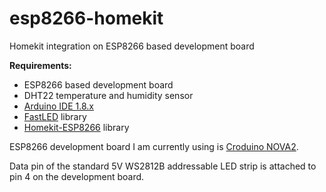 # esp8266-homekit
Homekit integration on ESP8266 based development board

**Requirements:**
- ESP8266 based development board
- DHT22 temperature and humidity sensor
- [Arduino IDE 1.8.x](https://www.arduino.cc/en/software)
- [FastLED](https://github.com/FastLED/FastLED) library
- [Homekit-ESP8266](https://github.com/Mixiaoxiao/Arduino-HomeKit-ESP8266) library


ESP8266 development board I am currently using is [Croduino NOVA2](https://e-radionica.com/en/croduino-nova2.html). 

Data pin of the standard 5V WS2812B addressable LED strip is attached to pin 4 on the development board.  
